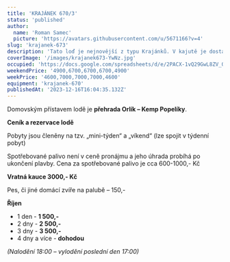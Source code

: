 ```yaml
---
title: 'KRAJÁNEK 670/3'
status: 'published'
author:
  name: 'Roman Samec'
  picture: 'https://avatars.githubusercontent.com/u/5671166?v=4'
slug: 'krajanek-673'
description: 'Tato loď je nejnovější z typu Krajánků. V kajutě je dostatek prostoru pro 4 osoby, včetně spaní a vybavení, s řízením z vnitřní kormidelny a s opalovací palubou na přídi. Vhodné pro rodiny s dětmi nebo samostatný pár, kteří hledají pohodlnou a cenově dostupnou volbu.'
coverImage: '/images/krajanek673-YwNz.jpg'
occupied: 'https://docs.google.com/spreadsheets/d/e/2PACX-1vQ29GwL8ZV_QrKLrOF3HPsAa1GnVTiLC9Pf_4jhbS-1UbK6d-YdjGrq_5ddueDX-Q/pubhtml?gid=144343434&amp;single=true&amp;widget=true&amp;headers=false'
weekendPrice: '4900,6700,6700,6700,4900'
weekPrice: '4600,7000,7000,7000,4600'
equipment: 'krajanek-670'
publishedAt: '2023-12-16T16:04:35.132Z'
---
```


Domovským přístavem lodě je **přehrada Orlík – Kemp Popelíky**.

**Ceník a rezervace lodě**

Pobyty jsou členěny na tzv. „mini-týden“ a „víkend“ (lze spojit v týdenní pobyt)

Spotřebované palivo není v ceně pronájmu a jeho úhrada probíhá po ukončení plavby. Cena za spotřebované palivo je cca 600-1000,- Kč

**Vratná kauce 3000,- Kč**

Pes, či jiné domácí zvíře na palubě – 150,-

**Říjen**

- 1 den - **1 500,-**
- 2 dny - **2 500,-**
- 3 dny - **3 500,-**
- 4 dny a více - **dohodou**

*(Nalodění 18:00 – vylodění poslední den 17:00)*